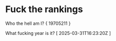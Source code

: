 # Fuck the rankings

Who the hell am I?
{ 19705211 }

What fucking year is it?
[ 2025-03-31T16:23:20Z ]
